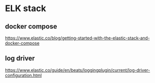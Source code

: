 # ELK stack

## docker compose
https://www.elastic.co/blog/getting-started-with-the-elastic-stack-and-docker-compose

## log driver
https://www.elastic.co/guide/en/beats/loggingplugin/current/log-driver-configuration.html
